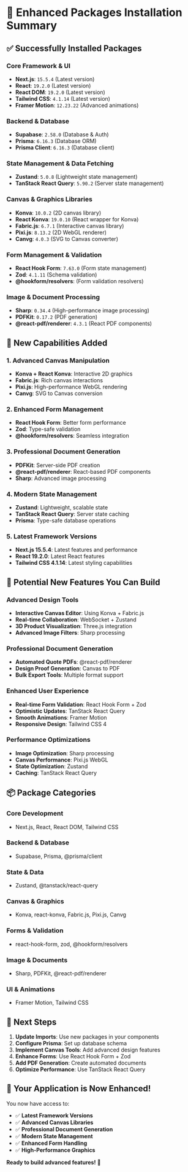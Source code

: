 # 🚀 Enhanced Packages Installation Summary

## ✅ **Successfully Installed Packages**

### **Core Framework & UI**
- **Next.js**: `15.5.4` (Latest version)
- **React**: `19.2.0` (Latest version)
- **React DOM**: `19.2.0` (Latest version)
- **Tailwind CSS**: `4.1.14` (Latest version)
- **Framer Motion**: `12.23.22` (Advanced animations)

### **Backend & Database**
- **Supabase**: `2.58.0` (Database & Auth)
- **Prisma**: `6.16.3` (Database ORM)
- **Prisma Client**: `6.16.3` (Database client)

### **State Management & Data Fetching**
- **Zustand**: `5.0.8` (Lightweight state management)
- **TanStack React Query**: `5.90.2` (Server state management)

### **Canvas & Graphics Libraries**
- **Konva**: `10.0.2` (2D canvas library)
- **React Konva**: `19.0.10` (React wrapper for Konva)
- **Fabric.js**: `6.7.1` (Interactive canvas library)
- **Pixi.js**: `8.13.2` (2D WebGL renderer)
- **Canvg**: `4.0.3` (SVG to Canvas converter)

### **Form Management & Validation**
- **React Hook Form**: `7.63.0` (Form state management)
- **Zod**: `4.1.11` (Schema validation)
- **@hookform/resolvers**: (Form validation resolvers)

### **Image & Document Processing**
- **Sharp**: `0.34.4` (High-performance image processing)
- **PDFKit**: `0.17.2` (PDF generation)
- **@react-pdf/renderer**: `4.3.1` (React PDF components)

## 🎯 **New Capabilities Added**

### **1. Advanced Canvas Manipulation**
- **Konva + React Konva**: Interactive 2D graphics
- **Fabric.js**: Rich canvas interactions
- **Pixi.js**: High-performance WebGL rendering
- **Canvg**: SVG to Canvas conversion

### **2. Enhanced Form Management**
- **React Hook Form**: Better form performance
- **Zod**: Type-safe validation
- **@hookform/resolvers**: Seamless integration

### **3. Professional Document Generation**
- **PDFKit**: Server-side PDF creation
- **@react-pdf/renderer**: React-based PDF components
- **Sharp**: Advanced image processing

### **4. Modern State Management**
- **Zustand**: Lightweight, scalable state
- **TanStack React Query**: Server state caching
- **Prisma**: Type-safe database operations

### **5. Latest Framework Versions**
- **Next.js 15.5.4**: Latest features and performance
- **React 19.2.0**: Latest React features
- **Tailwind CSS 4.1.14**: Latest styling capabilities

## 🚀 **Potential New Features You Can Build**

### **Advanced Design Tools**
- **Interactive Canvas Editor**: Using Konva + Fabric.js
- **Real-time Collaboration**: WebSocket + Zustand
- **3D Product Visualization**: Three.js integration
- **Advanced Image Filters**: Sharp processing

### **Professional Document Generation**
- **Automated Quote PDFs**: @react-pdf/renderer
- **Design Proof Generation**: Canvas to PDF
- **Bulk Export Tools**: Multiple format support

### **Enhanced User Experience**
- **Real-time Form Validation**: React Hook Form + Zod
- **Optimistic Updates**: TanStack React Query
- **Smooth Animations**: Framer Motion
- **Responsive Design**: Tailwind CSS 4

### **Performance Optimizations**
- **Image Optimization**: Sharp processing
- **Canvas Performance**: Pixi.js WebGL
- **State Optimization**: Zustand
- **Caching**: TanStack React Query

## 📦 **Package Categories**

### **Core Development**
- Next.js, React, React DOM, Tailwind CSS

### **Backend & Database**
- Supabase, Prisma, @prisma/client

### **State & Data**
- Zustand, @tanstack/react-query

### **Canvas & Graphics**
- Konva, react-konva, Fabric.js, Pixi.js, Canvg

### **Forms & Validation**
- react-hook-form, zod, @hookform/resolvers

### **Image & Documents**
- Sharp, PDFKit, @react-pdf/renderer

### **UI & Animations**
- Framer Motion, Tailwind CSS

## 🔧 **Next Steps**

1. **Update Imports**: Use new packages in your components
2. **Configure Prisma**: Set up database schema
3. **Implement Canvas Tools**: Add advanced design features
4. **Enhance Forms**: Use React Hook Form + Zod
5. **Add PDF Generation**: Create automated documents
6. **Optimize Performance**: Use TanStack React Query

## 🎉 **Your Application is Now Enhanced!**

You now have access to:
- ✅ **Latest Framework Versions**
- ✅ **Advanced Canvas Libraries**
- ✅ **Professional Document Generation**
- ✅ **Modern State Management**
- ✅ **Enhanced Form Handling**
- ✅ **High-Performance Graphics**

**Ready to build advanced features!** 🚀
